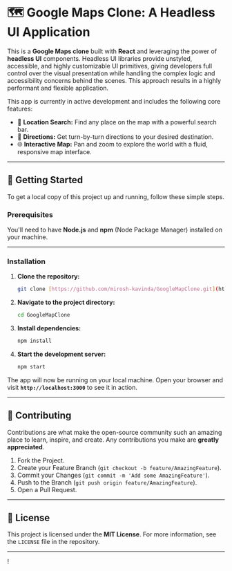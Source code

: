 # 🗺️ Google Maps Clone: A Headless UI Application

This is a **Google Maps clone** built with **React** and leveraging the power of **headless UI** components. Headless UI libraries provide unstyled, accessible, and highly customizable UI primitives, giving developers full control over the visual presentation while handling the complex logic and accessibility concerns behind the scenes. This approach results in a highly performant and flexible application.

This app is currently in active development and includes the following core features:

* 📍 **Location Search:** Find any place on the map with a powerful search bar.
* 🚗 **Directions:** Get turn-by-turn directions to your desired destination.
* 🌐 **Interactive Map:** Pan and zoom to explore the world with a fluid, responsive map interface.

---

## 🚀 Getting Started

To get a local copy of this project up and running, follow these simple steps.

### Prerequisites

You'll need to have **Node.js** and **npm** (Node Package Manager) installed on your machine.

---

### Installation

1.  **Clone the repository:**
    ```bash
    git clone [https://github.com/mirosh-kavinda/GoogleMapClone.git](https://github.com/mirosh-kavinda/GoogleMapClone.git)
    ```
2.  **Navigate to the project directory:**
    ```bash
    cd GoogleMapClone
    ```
3.  **Install dependencies:**
    ```bash
    npm install
    ```
4.  **Start the development server:**
    ```bash
    npm start
    ```

The app will now be running on your local machine. Open your browser and visit **`http://localhost:3000`** to see it in action.

---

## 🤝 Contributing

Contributions are what make the open-source community such an amazing place to learn, inspire, and create. Any contributions you make are **greatly appreciated**.

1.  Fork the Project.
2.  Create your Feature Branch (`git checkout -b feature/AmazingFeature`).
3.  Commit your Changes (`git commit -m 'Add some AmazingFeature'`).
4.  Push to the Branch (`git push origin feature/AmazingFeature`).
5.  Open a Pull Request.

---

## 📄 License

This project is licensed under the **MIT License**. For more information, see the `LICENSE` file in the repository.

---

!